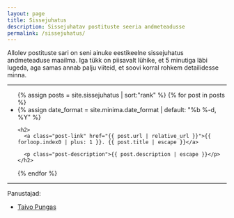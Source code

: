```yaml
---
layout: page
title: Sissejuhatus
description: Sissejuhatav postituste seeria andmeteadusse
permalink: /sissejuhatus/
---
```

 
Allolev postituste sari on seni ainuke eestikeelne sissejuhatus andmeteaduse maailma. Iga tükk on piisavalt lühike, et 5 minutiga läbi lugeda, aga samas annab palju viiteid, et soovi korral rohkem detailidesse minna.

------

<ul class="post-list">
{% assign posts = site.sissejuhatus | sort:"rank" %}
{% for post in posts %}
  <li>
    {% assign date_format = site.minima.date_format | default: "%b %-d, %Y" %}

    <h2>
      <a class="post-link" href="{{ post.url | relative_url }}">{{ forloop.index0 | plus: 1 }}. {{ post.title | escape }}</a>

      <p class="post-description">{{ post.description | escape }}</p>
    </h2>
  </li>
{% endfor %}
</ul>

------

Panustajad:
* [Taivo Pungas](https://pungas.ee)